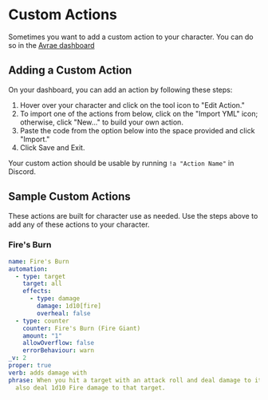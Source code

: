 # Custom Actions
Sometimes you want to add a custom action to your character. You can do so in the [Avrae dashboard](https://avrae.io/dashboard/characters)

## Adding a Custom Action

On your dashboard, you can add an action by following these steps:

1. Hover over your character and click on the tool icon to "Edit Action."
2. To import one of the actions from below, click on the "Import YML" icon; otherwise, click "New..." to build your own action.
3. Paste the code from the option below into the space provided and click "Import."
4. Click Save and Exit.

Your custom action should be usable by running `!a "Action Name"` in Discord.


## Sample Custom Actions
These actions are built for character use as needed. Use the steps above to add any of these actions to your character.

### Fire's Burn
```yaml
name: Fire's Burn
automation:
  - type: target
    target: all
    effects:
      - type: damage
        damage: 1d10[fire]
        overheal: false
  - type: counter
    counter: Fire's Burn (Fire Giant)
    amount: "1"
    allowOverflow: false
    errorBehaviour: warn
_v: 2
proper: true
verb: adds damage with
phrase: When you hit a target with an attack roll and deal damage to it, you can
  also deal 1d10 Fire damage to that target.
```
